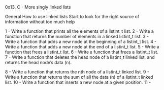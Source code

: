 0x13. C - More singly linked lists

General
How to use linked lists
Start to look for the right source of information without too much help

1 - Write a function that prints all the elements of a listint_t list.
2 - Write a function that returns the number of elements in a linked listint_t list.
3 - Write a function that adds a new node at the beginning of a listint_t list.
4 - Write a function that adds a new node at the end of a listint_t list.
5 - Write a function that frees a listint_t list.
6 - Write a function that frees a listint_t list.
7 - Write a function that deletes the head node of a listint_t linked list, and returns the head node’s data (n).

8 - Write a function that returns the nth node of a listint_t linked list.
9 - Write a function that returns the sum of all the data (n) of a listint_t linked list.
10 - Write a function that inserts a new node at a given position.
11 - 
